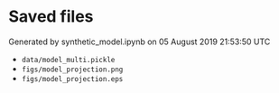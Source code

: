 # Saved files 


Generated by synthetic_model.ipynb on 05 August 2019 21:53:50 UTC

*  `data/model_multi.pickle` 
*  `figs/model_projection.png` 
*  `figs/model_projection.eps` 
